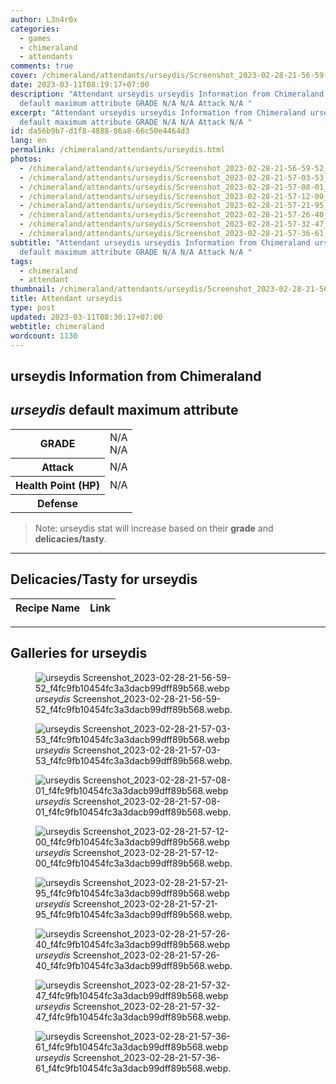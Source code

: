 ```yaml
---
author: L3n4r0x
categories:
  - games
  - chimeraland
  - attendants
comments: true
cover: /chimeraland/attendants/urseydis/Screenshot_2023-02-28-21-56-59-52_f4fc9fb10454fc3a3dacb99dff89b568.webp
date: 2023-03-11T08:19:17+07:00
description: "Attendant urseydis urseydis Information from Chimeraland urseydis
  default maximum attribute GRADE N/A N/A Attack N/A "
excerpt: "Attendant urseydis urseydis Information from Chimeraland urseydis
  default maximum attribute GRADE N/A N/A Attack N/A "
id: da56b9b7-d1f8-4888-86a8-66c50e4464d3
lang: en
permalink: /chimeraland/attendants/urseydis.html
photos:
  - /chimeraland/attendants/urseydis/Screenshot_2023-02-28-21-56-59-52_f4fc9fb10454fc3a3dacb99dff89b568.webp
  - /chimeraland/attendants/urseydis/Screenshot_2023-02-28-21-57-03-53_f4fc9fb10454fc3a3dacb99dff89b568.webp
  - /chimeraland/attendants/urseydis/Screenshot_2023-02-28-21-57-08-01_f4fc9fb10454fc3a3dacb99dff89b568.webp
  - /chimeraland/attendants/urseydis/Screenshot_2023-02-28-21-57-12-00_f4fc9fb10454fc3a3dacb99dff89b568.webp
  - /chimeraland/attendants/urseydis/Screenshot_2023-02-28-21-57-21-95_f4fc9fb10454fc3a3dacb99dff89b568.webp
  - /chimeraland/attendants/urseydis/Screenshot_2023-02-28-21-57-26-40_f4fc9fb10454fc3a3dacb99dff89b568.webp
  - /chimeraland/attendants/urseydis/Screenshot_2023-02-28-21-57-32-47_f4fc9fb10454fc3a3dacb99dff89b568.webp
  - /chimeraland/attendants/urseydis/Screenshot_2023-02-28-21-57-36-61_f4fc9fb10454fc3a3dacb99dff89b568.webp
subtitle: "Attendant urseydis urseydis Information from Chimeraland urseydis
  default maximum attribute GRADE N/A N/A Attack N/A "
tags:
  - chimeraland
  - attendant
thumbnail: /chimeraland/attendants/urseydis/Screenshot_2023-02-28-21-56-59-52_f4fc9fb10454fc3a3dacb99dff89b568.webp
title: Attendant urseydis
type: post
updated: 2023-03-11T08:30:17+07:00
webtitle: chimeraland
wordcount: 1130
---
```


<link
  rel="stylesheet"
  href="https://rawcdn.githack.com/dimaslanjaka/Web-Manajemen/870a349/css/bootstrap-5-3-0-alpha3-wrapper.css"
/>
<section id="bootstrap-wrapper">
  <div data-bs-theme="dark">
    <h2>urseydis Information from Chimeraland</h2>
    <h2 id="attribute"><i>urseydis</i> default maximum attribute</h2>
    <div class="row">
      <div class="col mb-2">
        <div class="card">
          <div class="card-body">
            <table>
              <tr>
                <th>GRADE</th>
                <td>N/A <br />N/A</td>
              </tr>
              <tr>
                <th>Attack</th>
                <td>N/A</td>
              </tr>
              <tr>
                <th>Health Point (HP)</th>
                <td>N/A</td>
              </tr>
              <tr>
                <th>Defense</th>
                <td></td>
              </tr>
            </table>
          </div>
        </div>
      </div>
    </div>
    <blockquote class="bd-callout bd-callout-warning">
      Note: urseydis stat will increase based on their <b>grade</b> and
      <b>delicacies/tasty</b>.
    </blockquote>
    <hr />
    <h2 id="delicacies">Delicacies/Tasty for urseydis</h2>
    <div class="card">
      <div class="card-body">
        <div class="table-responsive">
          <table class="table table-striped">
            <thead>
              <tr>
                <th>Recipe Name</th>
                <th>Link</th>
              </tr>
            </thead>
            <tbody></tbody>
          </table>
        </div>
      </div>
    </div>
    <hr />
    <div id="gallery">
      <h2>Galleries for urseydis</h2>
      <div class="row">
        <div class="col-lg-6 col-12">
          <figure>
            <img
              src="https://www.webmanajemen.com/chimeraland/attendants/urseydis/Screenshot_2023-02-28-21-56-59-52_f4fc9fb10454fc3a3dacb99dff89b568.webp"
              alt="urseydis Screenshot_2023-02-28-21-56-59-52_f4fc9fb10454fc3a3dacb99dff89b568.webp"
            />
            <figcaption style="word-wrap: break-word">
              <i>urseydis</i>
              Screenshot_2023-02-28-21-56-59-52_f4fc9fb10454fc3a3dacb99dff89b568.webp.
            </figcaption>
          </figure>
        </div>
        <div class="col-lg-6 col-12">
          <figure>
            <img
              src="https://www.webmanajemen.com/chimeraland/attendants/urseydis/Screenshot_2023-02-28-21-57-03-53_f4fc9fb10454fc3a3dacb99dff89b568.webp"
              alt="urseydis Screenshot_2023-02-28-21-57-03-53_f4fc9fb10454fc3a3dacb99dff89b568.webp"
            />
            <figcaption style="word-wrap: break-word">
              <i>urseydis</i>
              Screenshot_2023-02-28-21-57-03-53_f4fc9fb10454fc3a3dacb99dff89b568.webp.
            </figcaption>
          </figure>
        </div>
        <div class="col-lg-6 col-12">
          <figure>
            <img
              src="https://www.webmanajemen.com/chimeraland/attendants/urseydis/Screenshot_2023-02-28-21-57-08-01_f4fc9fb10454fc3a3dacb99dff89b568.webp"
              alt="urseydis Screenshot_2023-02-28-21-57-08-01_f4fc9fb10454fc3a3dacb99dff89b568.webp"
            />
            <figcaption style="word-wrap: break-word">
              <i>urseydis</i>
              Screenshot_2023-02-28-21-57-08-01_f4fc9fb10454fc3a3dacb99dff89b568.webp.
            </figcaption>
          </figure>
        </div>
        <div class="col-lg-6 col-12">
          <figure>
            <img
              src="https://www.webmanajemen.com/chimeraland/attendants/urseydis/Screenshot_2023-02-28-21-57-12-00_f4fc9fb10454fc3a3dacb99dff89b568.webp"
              alt="urseydis Screenshot_2023-02-28-21-57-12-00_f4fc9fb10454fc3a3dacb99dff89b568.webp"
            />
            <figcaption style="word-wrap: break-word">
              <i>urseydis</i>
              Screenshot_2023-02-28-21-57-12-00_f4fc9fb10454fc3a3dacb99dff89b568.webp.
            </figcaption>
          </figure>
        </div>
        <div class="col-lg-6 col-12">
          <figure>
            <img
              src="https://www.webmanajemen.com/chimeraland/attendants/urseydis/Screenshot_2023-02-28-21-57-21-95_f4fc9fb10454fc3a3dacb99dff89b568.webp"
              alt="urseydis Screenshot_2023-02-28-21-57-21-95_f4fc9fb10454fc3a3dacb99dff89b568.webp"
            />
            <figcaption style="word-wrap: break-word">
              <i>urseydis</i>
              Screenshot_2023-02-28-21-57-21-95_f4fc9fb10454fc3a3dacb99dff89b568.webp.
            </figcaption>
          </figure>
        </div>
        <div class="col-lg-6 col-12">
          <figure>
            <img
              src="https://www.webmanajemen.com/chimeraland/attendants/urseydis/Screenshot_2023-02-28-21-57-26-40_f4fc9fb10454fc3a3dacb99dff89b568.webp"
              alt="urseydis Screenshot_2023-02-28-21-57-26-40_f4fc9fb10454fc3a3dacb99dff89b568.webp"
            />
            <figcaption style="word-wrap: break-word">
              <i>urseydis</i>
              Screenshot_2023-02-28-21-57-26-40_f4fc9fb10454fc3a3dacb99dff89b568.webp.
            </figcaption>
          </figure>
        </div>
        <div class="col-lg-6 col-12">
          <figure>
            <img
              src="https://www.webmanajemen.com/chimeraland/attendants/urseydis/Screenshot_2023-02-28-21-57-32-47_f4fc9fb10454fc3a3dacb99dff89b568.webp"
              alt="urseydis Screenshot_2023-02-28-21-57-32-47_f4fc9fb10454fc3a3dacb99dff89b568.webp"
            />
            <figcaption style="word-wrap: break-word">
              <i>urseydis</i>
              Screenshot_2023-02-28-21-57-32-47_f4fc9fb10454fc3a3dacb99dff89b568.webp.
            </figcaption>
          </figure>
        </div>
        <div class="col-lg-6 col-12">
          <figure>
            <img
              src="https://www.webmanajemen.com/chimeraland/attendants/urseydis/Screenshot_2023-02-28-21-57-36-61_f4fc9fb10454fc3a3dacb99dff89b568.webp"
              alt="urseydis Screenshot_2023-02-28-21-57-36-61_f4fc9fb10454fc3a3dacb99dff89b568.webp"
            />
            <figcaption style="word-wrap: break-word">
              <i>urseydis</i>
              Screenshot_2023-02-28-21-57-36-61_f4fc9fb10454fc3a3dacb99dff89b568.webp.
            </figcaption>
          </figure>
        </div>
      </div>
    </div>
  </div>
</section>